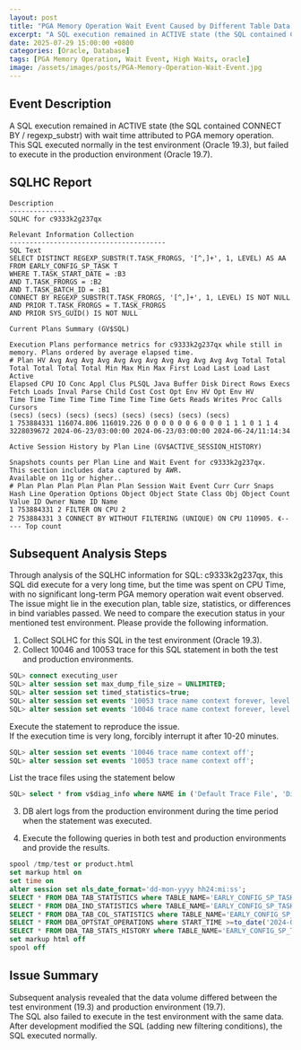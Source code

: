 ```yaml
---
layout: post
title: "PGA Memory Operation Wait Event Caused by Different Table Data Volumes"
excerpt: "A SQL execution remained in ACTIVE state (the SQL contained CONNECT BY / regexp_substr) with wait time attributed to PGA memory operation."
date: 2025-07-29 15:00:00 +0800
categories: [Oracle, Database]
tags: [PGA Memory Operation, Wait Event, High Waits, oracle]
image: /assets/images/posts/PGA-Memory-Operation-Wait-Event.jpg
---
```


## Event Description  
A SQL execution remained in ACTIVE state (the SQL contained CONNECT BY / regexp_substr) with wait time attributed to PGA memory operation.
This SQL executed normally in the test environment (Oracle 19.3), but failed to execute in the production environment (Oracle 19.7).  

## SQLHC Report  
```
Description
--------------
SQLHC for c9333k2g237qx

Relevant Information Collection
---------------------------------------
SQL Text
SELECT DISTINCT REGEXP_SUBSTR(T.TASK_FRORGS, '[^,]+', 1, LEVEL) AS AA FROM EARLY_CONFIG_SP_TASK T
WHERE T.TASK_START_DATE = :B3
AND T.TASK_FRORGS = :B2
AND T.TASK_BATCH_ID = :B1
CONNECT BY REGEXP_SUBSTR(T.TASK_FRORGS, '[^,]+', 1, LEVEL) IS NOT NULL
AND PRIOR T.TASK_FRORGS = T.TASK_FRORGS
AND PRIOR SYS_GUID() IS NOT NULL

Current Plans Summary (GV$SQL)

Execution Plans performance metrics for c9333k2g237qx while still in memory. Plans ordered by average elapsed time.
# Plan HV Avg Avg Avg Avg Avg Avg Avg Avg Avg Avg Avg Avg Total Total Total Total Total Total Min Max Min Max First Load Last Load Last Active
Elapsed CPU IO Conc Appl Clus PLSQL Java Buffer Disk Direct Rows Execs Fetch Loads Inval Parse Child Cost Cost Opt Env HV Opt Env HV
Time Time Time Time Time Time Time Time Gets Reads Writes Proc Calls Cursors
(secs) (secs) (secs) (secs) (secs) (secs) (secs) (secs)
1 753884331 116074.806 116019.226 0 0 0 0 0 0 6 0 0 0 1 1 1 0 1 1 4 3228039672 2024-06-23/03:00:00 2024-06-23/03:00:00 2024-06-24/11:14:34

Active Session History by Plan Line (GV$ACTIVE_SESSION_HISTORY)

Snapshots counts per Plan Line and Wait Event for c9333k2g237qx.
This section includes data captured by AWR.
Available on 11g or higher..
# Plan Plan Plan Plan Plan Plan Session Wait Event Curr Curr Snaps
Hash Line Operation Options Object Object State Class Obj Object Count
Value ID Owner Name ID Name
1 753884331 2 FILTER ON CPU 2
2 753884331 3 CONNECT BY WITHOUT FILTERING (UNIQUE) ON CPU 110905. 《----- Top count
```

## Subsequent Analysis Steps  
Through analysis of the SQLHC information for SQL: c9333k2g237qx, this SQL did execute for a very long time, but the time was spent on CPU Time, with no significant long-term PGA memory operation wait event observed.
The issue might lie in the execution plan, table size, statistics, or differences in bind variables passed. We need to compare the execution status in your mentioned test environment. Please provide the following information.  

1. Collect SQLHC for this SQL in the test environment (Oracle 19.3).  
2. Collect 10046 and 10053 trace for this SQL statement in both the test and production environments.  

```SQL
SQL> connect executing_user  
SQL> alter session set max_dump_file_size = UNLIMITED;  
SQL> alter session set timed_statistics=true;  
SQL> alter session set events '10053 trace name context forever, level 2';  
SQL> alter session set events '10046 trace name context forever, level 12';  
```

Execute the statement to reproduce the issue.  
If the execution time is very long, forcibly interrupt it after 10-20 minutes.  
```SQL
SQL> alter session set events '10046 trace name context off';
SQL> alter session set events '10053 trace name context off';
```

List the trace files using the statement below  
```SQL
SQL> select * from v$diag_info where NAME in ('Default Trace File', 'Diag Trace')
```

3. DB alert logs from the production environment during the time period when the statement was executed.  

4. Execute the following queries in both test and production environments and provide the results.  
```SQL
spool /tmp/test or product.html
set markup html on
set time on
alter session set nls_date_format='dd-mon-yyyy hh24:mi:ss';
SELECT * FROM DBA_TAB_STATISTICS where TABLE_NAME='EARLY_CONFIG_SP_TASK';
SELECT * FROM DBA_IND_STATISTICS where TABLE_NAME='EARLY_CONFIG_SP_TASK';
SELECT * FROM DBA_TAB_COL_STATISTICS where TABLE_NAME='EARLY_CONFIG_SP_TASK';
SELECT * FROM DBA_OPTSTAT_OPERATIONS where START_TIME >=to_date('2024-06-17 00:00:00','yyyy-mm-dd hh24:mi:ss') and END_TIME <= to_date('2024-06-24 01:00:00','yyyy-mm-dd hh24:mi:ss') order by START_TIME;
SELECT * FROM DBA_TAB_STATS_HISTORY where TABLE_NAME='EARLY_CONFIG_SP_TASK';
set markup html off
spool off
```

## Issue Summary  
Subsequent analysis revealed that the data volume differed between the test environment (19.3) and production environment (19.7).  
The SQL also failed to execute in the test environment with the same data. After development modified the SQL (adding new filtering conditions), the SQL executed normally.  
